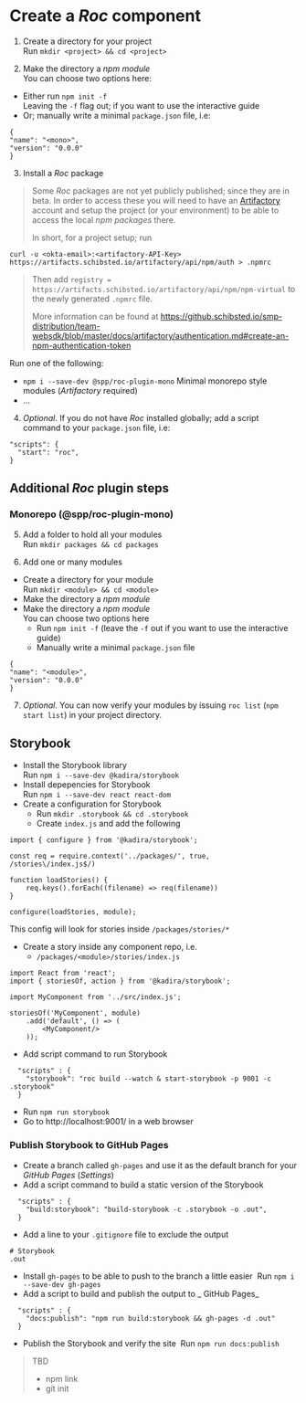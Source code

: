 
# Create a _Roc_ component

1. Create a directory for your project  
  Run `mkdir <project> && cd <project>`

2. Make the directory a _npm module_  
  You can choose two options here:
  - Either run `npm init -f`  
    Leaving the `-f` flag out; if you want to use the interactive guide
  - Or; manually write a minimal `package.json` file, i.e:
  ```
{
  "name": "<mono>",
  "version": "0.0.0"
}
```

3. Install a _Roc_ package  
  > Some _Roc_ packages are not yet publicly published; since they are in beta. In order to access
  > these you will need to have an [Artifactory](https://artifacts.schibsted.io/) account and setup
  > the project (or your environment) to be able to access the local _npm packages_ there.
  >
  > In short, for a project setup; run
  ```
curl -u <okta-email>:<artifactory-API-Key> https://artifacts.schibsted.io/artifactory/api/npm/auth > .npmrc
  ```
  > Then add `registry = https://artifacts.schibsted.io/artifactory/api/npm/npm-virtual` to the newly generated `.npmrc` file.
  >
  > More information can be found at https://github.schibsted.io/smp-distribution/team-websdk/blob/master/docs/artifactory/authentication.md#create-an-npm-authentication-token

  Run one of the following:

  - `npm i --save-dev @spp/roc-plugin-mono`
    Minimal monorepo style modules (_Artifactory_ required)
  - ...

4. _Optional_. If you do not have _Roc_ installed globally; add a script command to your `package.json` file, i.e:
  ```
  "scripts": {
    "start": "roc",
  }
```

## Additional _Roc_ plugin steps 

### Monorepo (@spp/roc-plugin-mono)

5. Add a folder to hold all your modules  
  Run `mkdir packages && cd packages`

6. Add one or many modules  
  - Create a directory for your module  
    Run `mkdir <module> && cd <module>`
  - Make the directory a _npm module_  
  - Make the directory a _npm module_  
    You can choose two options here
    - Run `npm init -f` (leave the `-f` out if you want to use the interactive guide)
    - Manually write a minimal `package.json` file
  ```
{
  "name": "<module>",
  "version": "0.0.0"
}
```

7. _Optional_. You can now verify your modules by issuing `roc list` (`npm start list`) in your project directory.

## Storybook

- Install the Storybook library  
  Run `npm i --save-dev @kadira/storybook`
- Install depepencies for Storybook  
  Run `npm i --save-dev react react-dom`
- Create a configuration for Storybook  
  - Run `mkdir .storybook && cd .storybook`
  - Create `index.js` and add the following
```
import { configure } from '@kadira/storybook';

const req = require.context('../packages/', true, /stories\/index.js$/)

function loadStories() {
    req.keys().forEach((filename) => req(filename))
}

configure(loadStories, module);
```
  This config will look for stories inside `/packages/stories/*`
- Create a story inside any component repo, i.e.  
  - `/packages/<module>/stories/index.js`
```
import React from 'react';
import { storiesOf, action } from '@kadira/storybook';

import MyComponent from '../src/index.js';

storiesOf('MyComponent', module)
    .add('default', () => (
        <MyComponent/>
    ));
```
- Add script command to run Storybook
```
  "scripts" : {
    "storybook": "roc build --watch & start-storybook -p 9001 -c .storybook"
  }
```
- Run `npm run storybook`
- Go to http://localhost:9001/ in a web browser

### Publish Storybook to GitHub Pages

- Create a branch called `gh-pages` and use it as the default branch for your _GitHub Pages_ (_Settings_)
- Add a script command to build a static version of the Storybook
```
  "scripts" : {
    "build:storybook": "build-storybook -c .storybook -o .out",
  }
```
- Add a line to your `.gitignore` file to exclude the output
```
# Storybook
.out
```
- Install `gh-pages` to be able to push to the branch a little easier
  Run `npm i --save-dev gh-pages`
- Add a script to build and publish the output to _ GitHub Pages_
```
  "scripts" : {
    "docs:publish": "npm run build:storybook && gh-pages -d .out"
  }
```
- Publish the Storybook and verify the site
  Run `npm run docs:publish`

> TBD
>
> - npm link
> - git init

